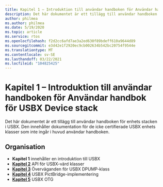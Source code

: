 ```yaml
---
title: Kapitel 1 – Introduktion till användar handboken för Användar handbok för USBX Device stack
description: Det här dokumentet är ett tillägg till användar handboken för enhets stacken i USBX. Den innehåller dokumentation för de icke certifierade USBX enhets klasser som inte ingår i huvud användar handboken.
author: philmea
ms.author: philmea
ms.date: 5/19/2020
ms.topic: article
ms.service: rtos
ms.openlocfilehash: f2d2cc6afd7ae3a2ed630f89bdeff610a9644d89
ms.sourcegitcommit: e3d42e1f2920ec9cb002634b542bc20754f9544e
ms.translationtype: MT
ms.contentlocale: sv-SE
ms.lasthandoff: 03/22/2021
ms.locfileid: "104825425"
---
```

# <a name="chapter-1---introduction-to-the-usbx-device-stack-user-guide-supplement"></a>Kapitel 1 – Introduktion till användar handboken för Användar handbok för USBX Device stack

Det här dokumentet är ett tillägg till användar handboken för enhets stacken i USBX. Den innehåller dokumentation för de icke certifierade USBX enhets klasser som inte ingår i huvud användar handboken.

## <a name="organization"></a>Organisation

- **Kapitel 1** innehåller en introduktion till USBX
- [**Kapitel 2**](usbx-device-stack-supplemental-2.md) API för USBX-värd klasser
- [**Kapitel 3**](usbx-device-stack-supplemental-3.md) Överväganden för USBX DPUMP-klass
- [**Kapitel 4**](usbx-device-stack-supplemental-4.md) USBX PictBridge-implementering
- [**Kapitel 5**](usbx-device-stack-supplemental-5.md) USBX OTG
